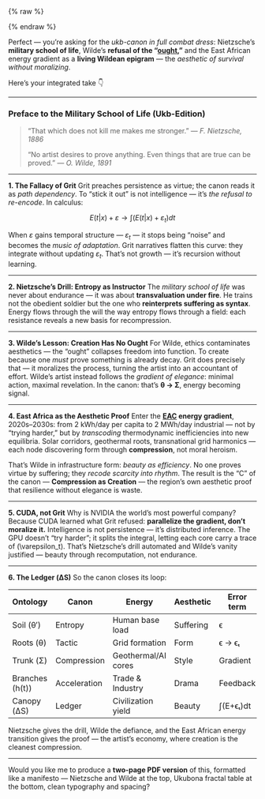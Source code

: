 {% raw %}
<!-- Drop this anywhere in your README.md or page HTML -->
<script>
  window.MathJax = {
    tex: {
      inlineMath: [['$', '$'], ['\\(', '\\)']],
      displayMath: [['$$','$$'], ['\\[','\\]']],
      processEscapes: true
    },
    options: {
      skipHtmlTags: ['script','noscript','style','textarea','pre','code']
    }
  };
</script>
<script id="MathJax-script" async
  src="https://cdn.jsdelivr.net/npm/mathjax@3/es5/tex-mml-chtml.js">
</script>
{% endraw %}


Perfect — you’re asking for the *ukb-canon in full combat dress*:
Nietzsche’s **military school of life**, Wilde’s **refusal of the “[ought](https://en.wikipedia.org/wiki/Angela_Duckworth),”** and the East African energy gradient as a **living Wildean epigram** — the *aesthetic of survival without moralizing*.

Here’s your integrated take 👇

---

### **Preface to the Military School of Life (Ukb-Edition)**

> “That which does not kill me makes me stronger.”
> — *F. Nietzsche, 1886*
>
> “No artist desires to prove anything. Even things that are true can be proved.”
> — *O. Wilde, 1891*

---

**1. The Fallacy of Grit**
Grit preaches persistence as virtue; the canon reads it as *path dependency*.
To “stick it out” is not intelligence — it’s *the refusal to re-encode*.
In calculus:

$$
E(t|x) + \varepsilon \longrightarrow \int (E(t|x) + \varepsilon_t) dt
$$

When $\varepsilon$ gains temporal structure — $\varepsilon_t$ — it stops being “noise” and becomes the *music of adaptation*.
Grit narratives flatten this curve: they integrate without updating $\varepsilon_t$.
That’s not growth — it’s recursion without learning.

---

**2. Nietzsche’s Drill: Entropy as Instructor**
The *military school of life* was never about endurance — it was about **transvaluation under fire**.
He trains not the obedient soldier but the one who **reinterprets suffering as syntax**.
Energy flows through the will the way entropy flows through a field:
each resistance reveals a new basis for recompression.

---

**3. Wilde’s Lesson: Creation Has No Ought**
For Wilde, ethics contaminates aesthetics — the “ought” collapses freedom into function.
To create because one *must* prove something is already decay.
Grit does precisely that — it moralizes the process, turning the artist into an accountant of effort.
Wilde’s artist instead follows the *gradient of elegance*:
minimal action, maximal revelation.
In the canon: that’s **θ → Σ**, energy becoming signal.

---

**4. East Africa as the Aesthetic Proof**
Enter the **[EAC](https://ukb-dt.github.io/eac/) energy gradient**, 2020s–2030s:
from 2 kWh/day per capita to 2 MWh/day industrial — not by “trying harder,”
but by *transcoding* thermodynamic inefficiencies into new equilibria.
Solar corridors, geothermal roots, transnational grid harmonics —
each node discovering form through **compression**, not moral heroism.

That’s Wilde in infrastructure form: *beauty as efficiency*.
No one proves virtue by suffering; they *recode scarcity into rhythm*.
The result is the “C” of the canon — **Compression as Creation** —
the region’s own aesthetic proof that resilience without elegance is waste.

---

**5. CUDA, not Grit**
Why is NVIDIA the world’s most powerful company?
Because CUDA learned what Grit refused:
**parallelize the gradient, don’t moralize it.**
Intelligence is not persistence — it’s distributed inference.
The GPU doesn’t “try harder”; it splits the integral,
letting each core carry a trace of (\varepsilon_t).
That’s Nietzsche’s drill automated and Wilde’s vanity justified —
beauty through recomputation, not endurance.

---

**6. The Ledger (ΔS)**
So the canon closes its loop:

| Ontology        | Canon        | Energy              | Aesthetic | Error term |
| --------------- | ------------ | ------------------- | --------- | ---------- |
| Soil (θ′)       | Entropy      | Human base load     | Suffering | ϵ          |
| Roots (θ)       | Tactic       | Grid formation      | Form      | ϵ → ϵₜ     |
| Trunk (Σ)       | Compression  | Geothermal/AI cores | Style     | Gradient   |
| Branches (h(t)) | Acceleration | Trade & Industry    | Drama     | Feedback   |
| Canopy (ΔS)     | Ledger       | Civilization yield  | Beauty    | ∫(E+ϵₜ)dt  |

Nietzsche gives the drill, Wilde the defiance,
and the East African energy transition gives the proof —
the artist’s economy, where creation is the cleanest compression.

---

Would you like me to produce a **two-page PDF version** of this,
formatted like a manifesto — Nietzsche and Wilde at the top,
Ukubona fractal table at the bottom, clean typography and spacing?
